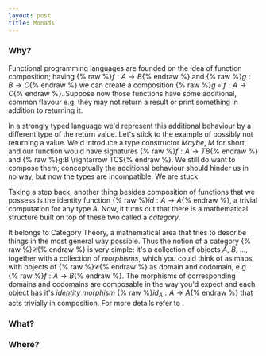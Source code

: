 ```yaml
---
layout: post
title: Monads
---
```


### Why?
Functional programming languages are founded on the idea of function 
composition; having {% raw %}$f: A \rightarrow B${% endraw %} and 
{% raw %}$g: B \rightarrow C${% endraw %} we can create a composition
{% raw %}$g \circ f: A \rightarrow C${% endraw %}.
Suppose now those functions have some additional, common
flavour e.g. they may not return a result or print something in addition
to returning it.

In a strongly typed language we'd represent this additional behaviour by
a different type of the return value. Let's stick to the example of 
possibly not returning a value. We'd introduce a type constructor *Maybe*,
*M* for short, and our function would have signatures 
{% raw %}$f:A \rightarrow TB${% endraw %} and {% raw %}g:B \rightarrow TC${% endraw %}.
We still do want to compose them; conceptually the additional behaviour
should hinder us in no way, but now the types are incompatible. We are stuck.

Taking a step back, another thing besides composition of functions that
we possess is the identity function {% raw %}$id: A \rightarrow A${% endraw %},
a trivial computation for any type *A*. Now, it turns out that there is a
mathematical structure built on top of these two called a *category*.

It belongs to Category Theory, a mathematical area that tries to describe
things in the most general way possible. Thus the notion of a category
{% raw %}$\mathcal{C}${% endraw %} is very simple: it's a collection of 
objects *A*, *B*, ..., together with a collection of *morphisms*, 
which you could think of as maps, with objects of {% raw %}$\mathcal{C}${% endraw %}
as domain and codomain, e.g. {% raw %}$f:A \rightarrow B${% endraw %}.
The morphisms of corresponding domains and codomains are composable in
the way you'd expect and each object has it's *identity morphism*
{% raw %}$id_A:A \rightarrow A${% endraw %} that acts trivially in
composition. For more details refer to .

### What?

### Where?
